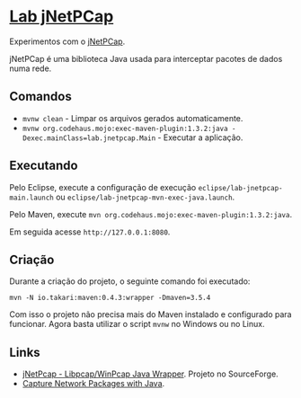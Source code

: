 # [Lab jNetPCap](https://github.com/walisonmoreira/lab-jnetpcap)

Experimentos com o [jNetPCap](http://jnetpcap.com).

jNetPCap é uma biblioteca Java usada para interceptar pacotes de dados numa rede.

## Comandos

* `mvnw clean` - Limpar os arquivos gerados automaticamente.
* `mvnw org.codehaus.mojo:exec-maven-plugin:1.3.2:java -Dexec.mainClass=lab.jnetpcap.Main` - Executar a aplicação.

## Executando

Pelo Eclipse, execute a configuração de execução `eclipse/lab-jnetpcap-main.launch` ou `eclipse/lab-jnetpcap-mvn-exec-java.launch`.

Pelo Maven, execute `mvn org.codehaus.mojo:exec-maven-plugin:1.3.2:java`.

Em seguida acesse `http://127.0.0.1:8080`.

## Criação

Durante a criação do projeto, o seguinte comando foi executado:

```
mvn -N io.takari:maven:0.4.3:wrapper -Dmaven=3.5.4
```

Com isso o projeto não precisa mais do Maven instalado e configurado para funcionar. Agora basta utilizar o script `mvnw` no Windows ou no Linux.

## Links

* [jNetPcap - Libpcap/WinPcap Java Wrapper](https://sourceforge.net/projects/jnetpcap). Projeto no SourceForge.
* [Capture Network Packages with Java](https://javatutorial.net/capture-network-packages-java).